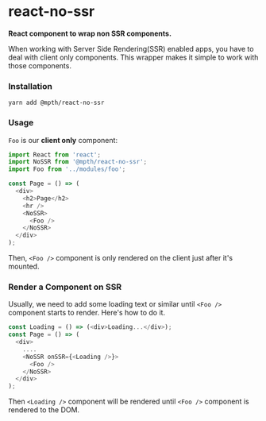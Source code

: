 # react-no-ssr

**React component to wrap non SSR components.**

When working with Server Side Rendering(SSR) enabled apps, you have to deal with client only components.
This wrapper makes it simple to work with those components.

### Installation

```
yarn add @mpth/react-no-ssr
```

### Usage

`Foo` is our **client only** component:

```js
import React from 'react';
import NoSSR from '@mpth/react-no-ssr';
import Foo from '../modules/foo';

const Page = () => (
  <div>
    <h2>Page</h2>
    <hr />
    <NoSSR>
      <Foo />
    </NoSSR>
  </div>
);
```

Then, `<Foo />` component is only rendered on the client just after it's mounted.

### Render a Component on SSR

Usually, we need to add some loading text or similar until `<Foo />` component starts to render. Here's how to do it.

```js
const Loading = () => (<div>Loading...</div>);
const Page = () => (
  <div>
    ....
    <NoSSR onSSR={<Loading />}>
      <Foo />
    </NoSSR>
  </div>
);
```

Then `<Loading />` component will be rendered until `<Foo />` component is rendered to the DOM.
